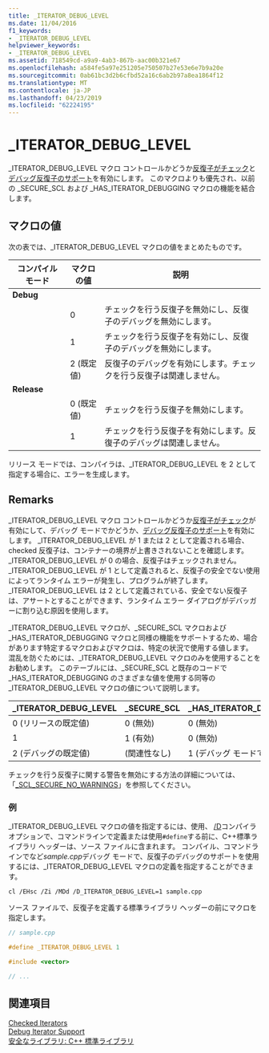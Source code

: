 ```yaml
---
title: _ITERATOR_DEBUG_LEVEL
ms.date: 11/04/2016
f1_keywords:
- _ITERATOR_DEBUG_LEVEL
helpviewer_keywords:
- _ITERATOR_DEBUG_LEVEL
ms.assetid: 718549cd-a9a9-4ab3-867b-aac00b321e67
ms.openlocfilehash: a584fe5a97e251205e750507b27e53e6e7b9a20e
ms.sourcegitcommit: 0ab61bc3d2b6cfbd52a16c6ab2b97a8ea1864f12
ms.translationtype: MT
ms.contentlocale: ja-JP
ms.lasthandoff: 04/23/2019
ms.locfileid: "62224195"
---
```

# <a name="iteratordebuglevel"></a>_ITERATOR_DEBUG_LEVEL

_ITERATOR_DEBUG_LEVEL マクロ コントロールかどうか[反復子がチェック](../standard-library/checked-iterators.md)と[デバッグ反復子のサポート](../standard-library/debug-iterator-support.md)を有効にします。 このマクロよりも優先され、以前の _SECURE_SCL および _HAS_ITERATOR_DEBUGGING マクロの機能を結合します。

## <a name="macro-values"></a>マクロの値

次の表では、_ITERATOR_DEBUG_LEVEL マクロの値をまとめたものです。

|コンパイル モード|マクロの値|説明|
|----------------------|----------------|-----------------|
|**Debug**|||
||0|チェックを行う反復子を無効にし、反復子のデバッグを無効にします。|
||1|チェックを行う反復子を有効にし、反復子のデバッグを無効にします。|
||2 (既定値)|反復子のデバッグを有効にします。チェックを行う反復子は関連しません。|
|**Release**|||
||0 (既定値)|チェックを行う反復子を無効にします。|
||1|チェックを行う反復子を有効にします。反復子のデバッグは関連しません。|

リリース モードでは、コンパイラは、_ITERATOR_DEBUG_LEVEL を 2 として指定する場合に、エラーを生成します。

## <a name="remarks"></a>Remarks

_ITERATOR_DEBUG_LEVEL マクロ コントロールかどうか[反復子がチェック](../standard-library/checked-iterators.md)が有効にして、デバッグ モードでかどうか、[デバッグ反復子のサポート](../standard-library/debug-iterator-support.md)を有効にします。 _ITERATOR_DEBUG_LEVEL が 1 または 2 として定義される場合、checked 反復子は、コンテナーの境界が上書きされないことを確認します。 _ITERATOR_DEBUG_LEVEL が 0 の場合、反復子はチェックされません。 _ITERATOR_DEBUG_LEVEL が 1 として定義されると、反復子の安全でない使用によってランタイム エラーが発生し、プログラムが終了します。 _ITERATOR_DEBUG_LEVEL は 2 として定義されている、安全でない反復子は、アサートとすることができます、ランタイム エラー ダイアログがデバッガーに割り込む原因を使用します。

_ITERATOR_DEBUG_LEVEL マクロが、_SECURE_SCL マクロおよび _HAS_ITERATOR_DEBUGGING マクロと同様の機能をサポートするため、場合があります特定するマクロおよびマクロは、特定の状況で使用する値します。 混乱を防ぐためには、_ITERATOR_DEBUG_LEVEL マクロのみを使用することをお勧めします。 このテーブルには、_SECURE_SCL と既存のコードで _HAS_ITERATOR_DEBUGGING のさまざまな値を使用する同等の _ITERATOR_DEBUG_LEVEL マクロの値について説明します。

|**_ITERATOR_DEBUG_LEVEL** |**_SECURE_SCL** |**_HAS_ITERATOR_DEBUGGING**|
|---|---|---|
|0 (リリースの既定値)|0 (無効)|0 (無効)|
|1|1 (有効)|0 (無効)|
|2 (デバッグの既定値)|(関連性なし)|1 (デバッグ モードで有効)|

チェックを行う反復子に関する警告を無効にする方法の詳細については、「[_SCL_SECURE_NO_WARNINGS](../standard-library/scl-secure-no-warnings.md)」を参照してください。

### <a name="example"></a>例

_ITERATOR_DEBUG_LEVEL マクロの値を指定するには、使用、 [/D](../build/reference/d-preprocessor-definitions.md)コンパイラ オプションで、コマンドラインで定義または使用`#define`する前に、C++標準ライブラリ ヘッダーは、ソース ファイルに含まれます。 コンパイル、コマンドラインでなど*sample.cpp*デバッグ モードで、反復子のデバッグのサポートを使用するには、_ITERATOR_DEBUG_LEVEL マクロの定義を指定することができます。

`cl /EHsc /Zi /MDd /D_ITERATOR_DEBUG_LEVEL=1 sample.cpp`

ソース ファイルで、反復子を定義する標準ライブラリ ヘッダーの前にマクロを指定します。

```cpp
// sample.cpp

#define _ITERATOR_DEBUG_LEVEL 1

#include <vector>

// ...
```

## <a name="see-also"></a>関連項目

[Checked Iterators](../standard-library/checked-iterators.md)<br/>
[Debug Iterator Support](../standard-library/debug-iterator-support.md)<br/>
[安全なライブラリ: C++ 標準ライブラリ](../standard-library/safe-libraries-cpp-standard-library.md)<br/>
